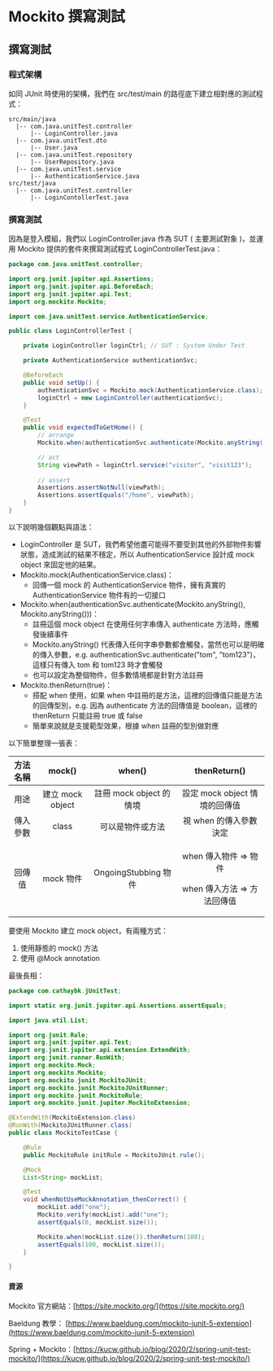 # Mockito 撰寫測試

## 撰寫測試

### 程式架構

如同 JUnit 時使用的架構，我們在 src/test/main 的路徑底下建立相對應的測試程式：

```text
src/main/java
  |-- com.java.unitTest.controller
      |-- LoginController.java
  |-- com.java.unitTest.dto
      |-- User.java
  |-- com.java.unitTest.repository
      |-- UserRepository.java
  |-- com.java.unitTest.service
      |-- AuthenticationService.java
src/test/java
  |-- com.java.unitTest.controller
      |-- LoginContollerTest.java
```

### 撰寫測試

因為是登入模組，我們以 LoginController.java 作為 SUT \( 主要測試對象 \)，並運用 Mockito 提供的套件來撰寫測試程式 LoginControllerTest.java：

```java
package com.java.unitTest.controller;

import org.junit.jupiter.api.Assertions;
import org.junit.jupiter.api.BeforeEach;
import org.junit.jupiter.api.Test;
import org.mockito.Mockito;

import com.java.unitTest.service.AuthenticationService;

public class LoginControllerTest {

	private LoginController loginCtrl; // SUT : System Under Test

	private AuthenticationService authenticationSvc;

	@BeforeEach
	public void setUp() {
		authenticationSvc = Mockito.mock(AuthenticationService.class);
		loginCtrl = new LoginController(authenticationSvc);
	}

	@Test
	public void expectedToGetHome() {
		// arrange
		Mockito.when(authenticationSvc.authenticate(Mockito.anyString(), Mockito.anyString())).thenReturn(true);

		// act
		String viewPath = loginCtrl.service("visitor", "visit123");
		
		// assert
		Assertions.assertNotNull(viewPath);
		Assertions.assertEquals("/home", viewPath);
	}
}

```

以下說明幾個觀點與語法：

* LoginController 是 SUT，我們希望他盡可能得不要受到其他的外部物件影響狀態，造成測試的結果不穩定，所以 AuthenticationService 設計成 mock object 來固定他的結果。
* Mockito.mock\(AuthenticationService.class\)：
  * 回傳一個 mock 的 AuthenticationService 物件，擁有真實的 AuthenticationService 物件有的一切接口
* Mockito.when\(authenticationSvc.authenticate\(Mockito.anyString\(\), Mockito.anyString\(\)\)\)：
  * 註冊這個 mock object 在使用任何字串傳入 authenticate 方法時，應觸發後續事件
  * Mockito.anyString\(\) 代表傳入任何字串參數都會觸發，當然也可以是明確的傳入參數，e.g. authenticationSvc.authenticate\("tom", "tom123"\)，這樣只有傳入 tom 和 tom123 時才會觸發
  * 也可以設定為整個物件，但多數情境都是針對方法註冊
* Mockito.thenReturn\(true\)：
  * 搭配 when 使用，如果 when 中註冊的是方法，這裡的回傳值只能是方法的回傳型別，e.g. 因為 authenticate 方法的回傳值是 boolean，這裡的 thenReturn 只能註冊 true 或 false
  * 簡單來說就是支援範型效果，根據 when 註冊的型別做對應

以下簡單整理一張表：

<table>
  <thead>
    <tr>
      <th style="text-align:center">&#x65B9;&#x6CD5;&#x540D;&#x7A31;</th>
      <th style="text-align:center">mock()</th>
      <th style="text-align:center">when()</th>
      <th style="text-align:center">thenReturn()</th>
    </tr>
  </thead>
  <tbody>
    <tr>
      <td style="text-align:center">&#x7528;&#x9014;</td>
      <td style="text-align:center">&#x5EFA;&#x7ACB; mock object</td>
      <td style="text-align:center">&#x8A3B;&#x518A; mock object &#x7684;&#x60C5;&#x5883;</td>
      <td style="text-align:center">&#x8A2D;&#x5B9A; mock object &#x60C5;&#x5883;&#x7684;&#x56DE;&#x50B3;&#x503C;</td>
    </tr>
    <tr>
      <td style="text-align:center">&#x50B3;&#x5165;&#x53C3;&#x6578;</td>
      <td style="text-align:center">class</td>
      <td style="text-align:center">&#x53EF;&#x4EE5;&#x662F;&#x7269;&#x4EF6;&#x6216;&#x65B9;&#x6CD5;</td>
      <td
      style="text-align:center">&#x8996; when &#x7684;&#x50B3;&#x5165;&#x53C3;&#x6578;&#x6C7A;&#x5B9A;</td>
    </tr>
    <tr>
      <td style="text-align:center">&#x56DE;&#x50B3;&#x503C;</td>
      <td style="text-align:center">mock &#x7269;&#x4EF6;</td>
      <td style="text-align:center">OngoingStubbing &#x7269;&#x4EF6;</td>
      <td style="text-align:center">
        <p>when &#x50B3;&#x5165;&#x7269;&#x4EF6; =&gt; &#x7269;&#x4EF6;</p>
        <p>when &#x50B3;&#x5165;&#x65B9;&#x6CD5; =&gt; &#x65B9;&#x6CD5;&#x56DE;&#x50B3;&#x503C;</p>
      </td>
    </tr>
  </tbody>
</table>



要使用 Mockito 建立 mock object，有兩種方式：

1. 使用靜態的 mock\(\) 方法
2. 使用 @Mock annotation

最後長相：

```java
package com.cathaybk.jUnitTest;

import static org.junit.jupiter.api.Assertions.assertEquals;

import java.util.List;

import org.junit.Rule;
import org.junit.jupiter.api.Test;
import org.junit.jupiter.api.extension.ExtendWith;
import org.junit.runner.RunWith;
import org.mockito.Mock;
import org.mockito.Mockito;
import org.mockito.junit.MockitoJUnit;
import org.mockito.junit.MockitoJUnitRunner;
import org.mockito.junit.MockitoRule;
import org.mockito.junit.jupiter.MockitoExtension;

@ExtendWith(MockitoExtension.class)
@RunWith(MockitoJUnitRunner.class)
public class MockitoTestCase {

    @Rule
    public MockitoRule initRule = MockitoJUnit.rule();

    @Mock
    List<String> mockList;

    @Test
    void whenNotUseMockAnnotation_thenCorrect() {
        mockList.add("one");
        Mockito.verify(mockList).add("one");
        assertEquals(0, mockList.size());

        Mockito.when(mockList.size()).thenReturn(100);
        assertEquals(100, mockList.size());
    }

}
```

#### 資源

Mockito 官方網站：[https://site.mockito.org/](https://site.mockito.org/) 

Baeldung 教學： [https://www.baeldung.com/mockito-junit-5-extension](https://www.baeldung.com/mockito-junit-5-extension) 

Spring + Mockito：[https://kucw.github.io/blog/2020/2/spring-unit-test-mockito/](https://kucw.github.io/blog/2020/2/spring-unit-test-mockito/)

